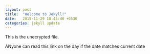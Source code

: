 ```yaml
---
layout: post
title:  "Welcome to Jekyll!"
date:   2015-11-29 18:45:40 +0530
categories: jekyll update
---
```


This is the unecrypted file.

ANyone can read this link on the day if the date matches current date
